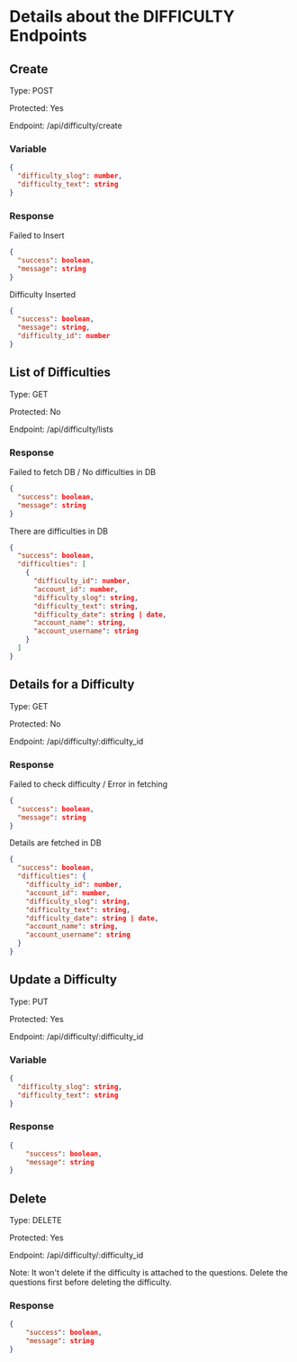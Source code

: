 # Details about the DIFFICULTY Endpoints

## Create
Type: POST

Protected: Yes

Endpoint: /api/difficulty/create

### Variable
```json
{
  "difficulty_slog": number,
  "difficulty_text": string
}
``` 
### Response
Failed to Insert
```json
{
  "success": boolean,
  "message": string
}
```

Difficulty Inserted
```json
{
  "success": boolean,
  "message": string,
  "difficulty_id": number
}
```

## List of Difficulties
Type: GET

Protected: No

Endpoint: /api/difficulty/lists

### Response
Failed to fetch DB / No difficulties in DB
```json
{
  "success": boolean,
  "message": string
}
```

There are difficulties in DB
```json
{
  "success": boolean,
  "difficulties": [
    {
      "difficulty_id": number,
      "account_id": number,
      "difficulty_slog": string,
      "difficulty_text": string,
      "difficulty_date": string | date,
      "account_name": string,
      "account_username": string
    }
  ]
}
```

## Details for a Difficulty
Type: GET

Protected: No

Endpoint: /api/difficulty/:difficulty_id

### Response
Failed to check difficulty / Error in fetching
```json
{
  "success": boolean,
  "message": string
}
```

Details are fetched in DB
```json
{
  "success": boolean,
  "difficulties": {
    "difficulty_id": number,
    "account_id": number,
    "difficulty_slog": string,
    "difficulty_text": string,
    "difficulty_date": string | date,
    "account_name": string,
    "account_username": string
  }
}
```

## Update a Difficulty
Type: PUT

Protected: Yes

Endpoint: /api/difficulty/:difficulty_id

### Variable
```json
{
  "difficulty_slog": string,
  "difficulty_text": string
}
```

### Response
```json
{
    "success": boolean,
    "message": string
}
```

## Delete
Type: DELETE

Protected: Yes

Endpoint: /api/difficulty/:difficulty_id

Note: It won't delete if the difficulty is attached to the questions. Delete the questions first before deleting the difficulty.

### Response
```json
{
    "success": boolean,
    "message": string
}
```


